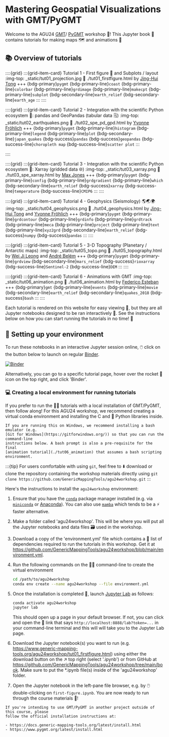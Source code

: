 # Mastering Geospatial Visualizations with GMT/PyGMT

Welcome to the AGU24 [GMT](https://docs.generic-mapping-tools.org/6.5)/
[PyGMT](https://www.pygmt.org/v0.13.0) workshop 🥳! This Jupyter book 📖 contains
tutorials for making maps 🗺️ and animations 🎦

## 📚 Overview of tutorials

::::{grid}
:::{grid-item-card} Tutorial 1 - First figure 🚀 and Subplots / layout
:img-top: \_static/tut01_projection.jpg
:link: ./tut01_firstfigure.html
by [Jing-Hui Tong](https://orcid.org/0009-0002-7195-3071)
+++
{bdg-primary}`pygmt`
{bdg-primary-line}`coast`
{bdg-primary-line}`colorbar`
{bdg-primary-line}`grdimage`
{bdg-primary-line}`makecpt`
{bdg-primary-line}`subplot`
{bdg-secondary-line}`earth_relief`
{bdg-secondary-line}`earth_age`
:::
::::

::::{grid}
:::{grid-item-card} Tutorial 2 - Integration with the scientific Python ecosystem 🐍: pandas and GeoPandas (tabular data 🗒️)
:img-top: \_static/tut02_earthquakes.png
:link: ./tut02_spe_pd_gpd.html
by [Yvonne Fröhlich](https://orcid.org/0000-0002-8566-0619)
+++
{bdg-primary}`pygmt`
{bdg-primary-line}`histogram`
{bdg-primary-line}`legend`
{bdg-primary-line}`plot`
{bdg-secondary-line}`japan_quakes`
{bdg-success}`pandas`
{bdg-success}`geopandas`
{bdg-success-line}`choropleth map`
{bdg-success-line}`scatter plot`
:::

::::

::::{grid}
:::{grid-item-card} Tutorial 3 - Integration with the scientific Python ecosystem 🐍: Xarray (gridded data 🌐)
:img-top: \_static/tut03_xarray.png
:link: ./tut03_spe_xarray.html
by [Max Jones](https://orcid.org/0000-0003-0180-8928)
+++
{bdg-primary}`pygmt`
{bdg-primary-line}`config`
{bdg-primary-line}`grdgradient`
{bdg-primary-line}`which`
{bdg-secondary-line}`earth_relief`
{bdg-success}`xarray`
{bdg-success-line}`temperature`
{bdg-success-line}`CMIP6`
:::
::::

::::{grid}
:::{grid-item-card} Tutorial 4 - Geophysics (Seismology) 🌎🌏🌍
:img-top: \_static/tut04_geophysics.png
:link: ./tut04_geophysics.html
by [Jing-Hui Tong](https://orcid.org/0009-0002-7195-3071)
and [Yvonne Fröhlich](https://orcid.org/0000-0002-8566-0619)
+++
{bdg-primary}`pygmt`
{bdg-primary-line}`grdcontour`
{bdg-primary-line}`grdinfo`
{bdg-primary-line}`grdtrack`
{bdg-primary-line}`meca`
{bdg-primary-line}`project`
{bdg-primary-line}`text`
{bdg-primary-line}`xyz2grd`
{bdg-secondary-line}`earth_relief`
{bdg-success}`numpy`
{bdg-success}`pandas`
:::
::::

::::{grid}
:::{grid-item-card} Tutorial 5 - 3-D Topography (Planetary / Antarctic maps)
:img-top: \_static/tut05_topo.png
:link: ./tut05_topography.html
by [Wei Ji Leong](https://orcid.org/0000-0003-2354-1988)
and [André Belém](https://orcid.org/0000-0002-8865-6180)
+++
{bdg-primary}`pygmt`
{bdg-primary-line}`grdview`
{bdg-secondary-line}`mars_relief`
{bdg-success}`rioxarray`
{bdg-success-line}`Sentinel-2`
{bdg-success-line}`DEM`
:::
::::

::::{grid}
:::{grid-item-card} Tutorial 6 - Animations with GMT
:img-top: \_static/tut06_animation.png
:link: ./tut06_animation.html
by [Federico Esteban](https://orcid.org/0000-0002-0641-7371)
+++
{bdg-primary}`gmt`
{bdg-primary-line}`events`
{bdg-primary-line}`movie`
{bdg-secondary-line}`earth_relief`
{bdg-secondary-line}`quakes_2018`
{bdg-success}`bash`
:::
::::

Each tutorial is rendered on this website for easy viewing 👀, but they are all Jupyter
notebooks designed to be ran interactively 💫. See the instructions below on how you can
start running the tutorials in no time! 🚀

## 🌠 Setting up your environment

To run these notebooks in an interactive Jupyter session online, 🖱️ click on the button
below to launch on regular
[Binder](https://mybinder.readthedocs.io/en/latest/index.html).

[![Binder](https://mybinder.org/badge_logo.svg)](https://mybinder.org/v2/gh/GenericMappingTools/agu24workshop/main)

Alternatively, you can go to a specific tutorial page, hover over the rocket 🚀 icon on
the top right, and click 'Binder'.

### 💻 Creating a local environment for running tutorials

If you prefer to run the 🧑‍🏫 tutorials with a local installation of GMT/PyGMT, then
follow along! For this AGU24 workshop, we recommend creating a virtual conda environment
and installing the C and 🐍 Python libraries inside.

```{attention}
If you are running this on Windows, we recommend installing a bash emulator (e.g.
[Git for Windows](https://gitforwindows.org/)) so that you can run the command-line
instructions below. A bash prompt is also a pre-requisite for the final
[animation tutorial](./tut06_animation) that assumes a bash scripting environment.
```

:::{tip} For users comfortable with using `git`, feel free to ⬇️ download or clone the
repository containing the workshop materials directly using
`git clone https://github.com/GenericMappingTools/agu24workshop.git`
:::

Here's the instructions to install the `agu24workshop` environment:

1. Ensure that you have the
   [`conda`](https://docs.conda.io/projects/conda/en/latest/user-guide/index.html)
   package manager installed (e.g. via
   [`miniconda`](https://docs.anaconda.com/miniconda) or
   [Anaconda](https://www.anaconda.com/download)). You can also use
   [`mamba`](https://mamba.readthedocs.io/en/stable/installation/mamba-installation.html)
   which tends to be a ⚡ faster alternative.

2. Make a folder called 'agu24workshop'. This will be where you will put all the Jupyter
   notebooks and data files 🗃️ used in the workshop.

3. Download a copy of the 'environment.yml' file which contains a 📄 list of
   dependencies required to run the tutorials in this workshop. Get it at
   https://github.com/GenericMappingTools/agu24workshop/blob/main/environment.yml.

4. Run the following commands on the 🧑‍💻 command-line to create the virtual environment

   ```bash
   cd /path/to/agu24workshop
   conda env create --name agu24workshop --file environment.yml
   ```

5. Once the installation is completed 🏁, launch
   [Jupyter Lab](https://jupyterlab.readthedocs.io) as follows:

   ```bash
   conda activate agu24workshop
   jupyter lab
   ```

   This should open up a page in your default browser. If not, you can click and open
   the 🔗 link that says `http://localhost:8888/lab?token=...` in your command-line
   terminal and this will will take you to the Jupyter Lab page.

6. Download the Jupyter notebook(s) you want to run (e.g.
   https://www.generic-mapping-tools.org/agu24workshop/tut01_firstfigure.html) using
   either the download button on the ↗️ top right (select '.ipynb') or from GitHub at
   https://github.com/GenericMappingTools/agu24workshop/tree/main/book. Make sure to put
   the \*.ipynb file(s) inside of the 'agu24workshop' folder.

7. Open the Jupyter notebook in the left-pane file browser, e.g. by 🖱️ double-clicking
   on `first-figure.ipynb`. You are now ready to run through the course materials 🎉!

```{note}
If you're intending to use GMT/PyGMT in another project outside of this course, please
follow the official installation instructions at:

- https://docs.generic-mapping-tools.org/latest/install.html
- https://www.pygmt.org/latest/install.html
```
